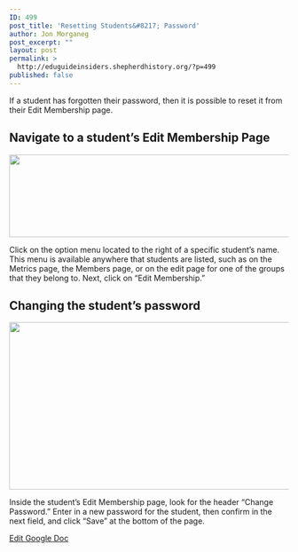 ```yaml
---
ID: 499
post_title: 'Resetting Students&#8217; Password'
author: Jon Morganeg
post_excerpt: ""
layout: post
permalink: >
  http://eduguideinsiders.shepherdhistory.org/?p=499
published: false
---
```

<p>If a student has forgotten their password, then it is possible to reset it from their Edit Membership page.</p>
<h2>Navigate to a student’s Edit Membership Page</h2>
<p><img src="http://eduguideinsiders.shepherdhistory.org/wp-content/uploads/2017/11/null-3.png" width="624" height="149" alt="" title=""></p>
<p></p>
<p>Click on the option menu located to the right of a specific student’s name. This menu is available anywhere that students are listed, such as on the Metrics page, the Members page, or on the edit page for one of the groups that they belong to. Next, click on “Edit Membership.”</p>
<h2>Changing the student’s password</h2>
<p><img src="http://eduguideinsiders.shepherdhistory.org/wp-content/uploads/2017/11/null-4.png" width="624" height="302" alt="" title=""></p>
<p>Inside the student’s Edit Membership page, look for the header “Change Password.” Enter in a new password for the student, then confirm in the next field, and click “Save” at the bottom of the page.</p>
<p></p>
<p><a href="https://docs.google.com/document/d/1pMpOsK0FAlO0C0_7KV9-gz6C36-UCkvSdkkH8Mv88bI/edit?usp=sharing">Edit Google Doc</a></p>